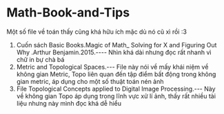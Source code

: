 # Math-Book-and-Tips
Một số file về toán thấy cũng khá hữu ích mặc dù nó cũ xì rồi :3
1. Cuốn sách Basic Books.Magic of Math_ Solving for X and Figuring Out Why .Arthur Benjamin.2015.----
Nhìn khá dài nhưng đọc rất nhanh vì chữ in bự chà bá 
2. Metric and Topological Spaces.---
File này nói về mấy khái niệm về không gian Metric, Topo liên quan đến tập điểm bất động trong không gian metric, 
áp dụng cho một số thuật toán nén ảnh
3. File Topological Concepts applied to Digital Image Processing.---
Này về không gian Topo áp dụng trong lĩnh vực xử lí ảnh, thấy rất nhiều tài liệu nhưng này mình đọc khá dễ hiểu


